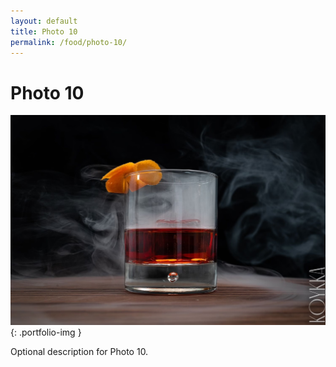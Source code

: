 ```yaml
---
layout: default
title: Photo 10
permalink: /food/photo-10/
---
```


# Photo 10

![Photo 10](/assets/images/food/photo-10.jpg){: .portfolio-img }
<p class="caption">Optional description for Photo 10.</p>